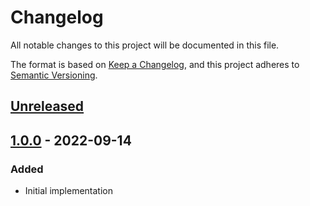 # Changelog
All notable changes to this project will be documented in this file.

The format is based on [Keep a Changelog](https://keepachangelog.com/en/1.0.0/),
and this project adheres to [Semantic Versioning](https://semver.org/spec/v2.0.0.html).

## [Unreleased]

## [1.0.0] - 2022-09-14
### Added
- Initial implementation

[Unreleased]: https://github.com/avakarev/lidl-connect-exporter/compare/v1.0.0...HEAD
[1.0.0]: https://github.com/avakarev/lidl-connect-exporter/releases/tag/v1.0.0
